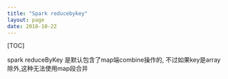 ```yaml
---
title: "Spark reducebykey"
layout: page
date: 2018-10-22
---
```

[TOC]


spark reduceByKey 是默认包含了map端combine操作的, 不过如果key是array除外,这种无法使用map段合并
